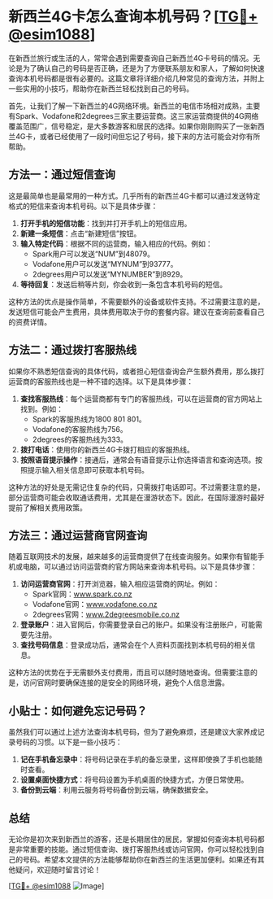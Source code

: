 # 新西兰4G卡怎么查询本机号码？[[TG💪+ @esim1088](https://t.me/s/esim1088)]

在新西兰旅行或生活的人，常常会遇到需要查询自己新西兰4G卡号码的情况。无论是为了确认自己的号码是否正确，还是为了方便联系朋友和家人，了解如何快速查询本机号码都是很有必要的。这篇文章将详细介绍几种常见的查询方法，并附上一些实用的小技巧，帮助你在新西兰轻松找到自己的号码。

首先，让我们了解一下新西兰的4G网络环境。新西兰的电信市场相对成熟，主要有Spark、Vodafone和2degrees三家主要运营商。这三家运营商提供的4G网络覆盖范围广，信号稳定，是大多数游客和居民的选择。如果你刚刚购买了一张新西兰4G卡，或者已经使用了一段时间但忘记了号码，接下来的方法可能会对你有所帮助。

## 方法一：通过短信查询

这是最简单也是最常用的一种方式。几乎所有的新西兰4G卡都可以通过发送特定格式的短信来查询本机号码。以下是具体步骤：

1. **打开手机的短信功能**：找到并打开手机上的短信应用。
2. **新建一条短信**：点击“新建短信”按钮。
3. **输入特定代码**：根据不同的运营商，输入相应的代码。例如：
   - Spark用户可以发送“NUM”到48079。
   - Vodafone用户可以发送“MYNUM”到93777。
   - 2degrees用户可以发送“MYNUMBER”到8929。
4. **等待回复**：发送后稍等片刻，你会收到一条包含本机号码的短信。

这种方法的优点是操作简单，不需要额外的设备或软件支持。不过需要注意的是，发送短信可能会产生费用，具体费用取决于你的套餐内容。建议在查询前查看自己的资费详情。

## 方法二：通过拨打客服热线

如果你不熟悉短信查询的具体代码，或者担心短信查询会产生额外费用，那么拨打运营商的客服热线也是一种不错的选择。以下是具体步骤：

1. **查找客服热线**：每个运营商都有专门的客服热线，可以在运营商的官方网站上找到。例如：
   - Spark的客服热线为1800 801 801。
   - Vodafone的客服热线为756。
   - 2degrees的客服热线为333。
2. **拨打电话**：使用你的新西兰4G卡拨打相应的客服热线。
3. **按照语音提示操作**：接通后，通常会有语音提示让你选择语言和查询选项。按照提示输入相关信息即可获取本机号码。

这种方法的好处是无需记住复杂的代码，只需拨打电话即可。不过需要注意的是，部分运营商可能会收取通话费用，尤其是在漫游状态下。因此，在国际漫游时最好提前了解相关费用政策。

## 方法三：通过运营商官网查询

随着互联网技术的发展，越来越多的运营商提供了在线查询服务。如果你有智能手机或电脑，可以通过访问运营商的官方网站来查询本机号码。以下是具体步骤：

1. **访问运营商官网**：打开浏览器，输入相应运营商的网址。例如：
   - Spark官网：www.spark.co.nz
   - Vodafone官网：www.vodafone.co.nz
   - 2degrees官网：www.2degreesmobile.co.nz
2. **登录账户**：进入官网后，你需要登录自己的账户。如果没有注册账户，可能需要先注册。
3. **查找号码信息**：登录成功后，通常会在个人资料页面找到本机号码的相关信息。

这种方法的优势在于无需额外支付费用，而且可以随时随地查询。但需要注意的是，访问官网时要确保连接的是安全的网络环境，避免个人信息泄露。

## 小贴士：如何避免忘记号码？

虽然我们可以通过上述方法查询本机号码，但为了避免麻烦，还是建议大家养成记录号码的习惯。以下是一些小技巧：

1. **记在手机备忘录中**：将号码记录在手机的备忘录里，这样即使换了手机也能随时查看。
2. **设置桌面快捷方式**：将号码设置为手机桌面的快捷方式，方便日常使用。
3. **备份到云端**：利用云服务将号码备份到云端，确保数据安全。

## 总结

无论你是初次来到新西兰的游客，还是长期居住的居民，掌握如何查询本机号码都是非常重要的技能。通过短信查询、拨打客服热线或访问官网，你可以轻松找到自己的号码。希望本文提供的方法能够帮助你在新西兰的生活更加便利。如果还有其他疑问，欢迎随时留言讨论！

[[TG💪+ @esim1088](https://t.me/s/esim1088) ![Image](https://i.postimg.cc/4NQfJmqS/Snipaste-2025-05-13-00-14-12.png)]
